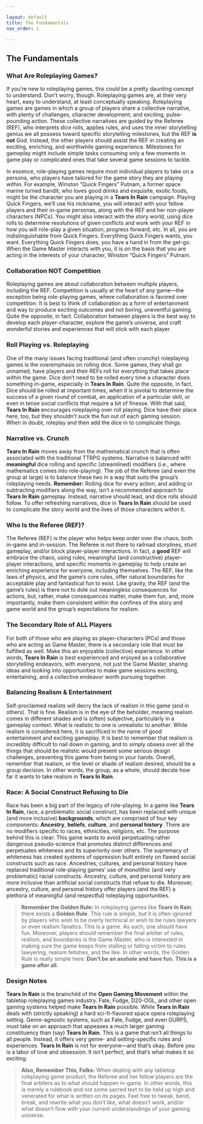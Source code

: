 ```yaml
---

layout: default
title: The Fundamentals
nav_order: 1

---
```



## The Fundamentals
### What Are Roleplaying Games?
If you’re new to roleplaying games, this could be a pretty daunting concept to understand. Don’t worry, though. Roleplaying games are, at their very heart, easy to understand, at least conceptually speaking. Roleplaying games are games in which a group of players share a collective narrative, with plenty of challenges, character development, and exciting, pulse-pounding action. These collective narratives are guided by the Referee (REF), who interprets dice rolls, applies rules, and uses the inner storytelling genius we all possess toward specific storytelling milestones, but the REF **is not** God. Instead, the other players should assist the REF in creating an exciting, enriching, and worthwhile gaming experience. Milestones for gameplay might include simple tasks consuming only a few moments in game play or complicated ones that take several game sessions to tackle.

In essence, role-playing games require most individual players to take on a persona, who players have tailored for the game story they are playing within. For example, Winston “Quick Fingers” Putnam, a former space marine turned bandit, who loves good drinks and exquisite, exotic foods, might be the character you are playing in a **Tears In Rain** campaign. Playing Quick Fingers, we’ll use his nickname, you will interact with your fellow players and their in-game personas, along with the REF and her non-player characters (NPCs). You might also interact with the story world, using dice rolls to determine resolutions of given conflicts and work with your REF in how you will role-play a given situation, progress forward, etc. In all, you are indistinguishable from Quick Fingers. Everything Quick Fingers wants, you want. Everything Quick Fingers does, you have a hand in from the get-go. When the Game Master interacts with you, it is on the basis that you are acting in the interests of your character, Winston “Quick Fingers” Putnam.

### Collaboration NOT Competition
Roleplaying games are about collaboration between multiple players, including the REF. Competition is usually at the heart of any game—the exception being role-playing games, where collaboration is favored over competition. It is best to think of collaboration as a form of entertainment and way to produce exciting outcomes and not boring, uneventful gaming. Quite the opposite, in fact. Collaboration between players is the best way to develop each player-character, explore the game’s universe, and craft wonderful stories and experiences that will stick with each player.

### Roll Playing vs. Roleplaying
One of the many issues facing traditional (and often crunchy) roleplaying games is the overemphasis on rolling dice. Some games, they shall go unnamed, have players and their REFs roll for everything that takes place within the game. Dice don’t need to be rolled every time a character does something in-game, especially in **Tears In Rain**. Quite the opposite, in fact. Dice should be rolled at important times, when it is pivotal to determine the success of a given round of combat, an application of a particular skill, or even in tense social conflicts that require a bit of finesse. With that said, **Tears In Rain** encourages roleplaying over roll playing. Dice have their place here, too, but they shouldn’t suck the fun out of each gaming session. When in doubt, roleplay and then add the dice in to complicate things.

### Narrative vs. Crunch
**Tears In Rain** moves away from the mathematical crunch that is often associated with the traditional TTRPG systems. Narrative is balanced with **meaningful** dice rolling and specific (streamlined) modifiers (i.e., where mathematics comes into role-playing). The job of the Referee (and even the group at large) is to balance these two in a way that suits the group’s roleplaying needs. **Remember:** Rolling dice for every action, and adding or subtracting modifiers along the way, isn’t a recommended approach to **Tears In Rain** gameplay. Instead, narrative should lead, and dice rolls should follow. To offer refreshing narratives, dice in **Tears In Rain** should be used to complicate the story world and the lives of those characters within it.

### Who Is the Referee (REF)?
The Referee (REF) is the player who helps keep order over the chaos, both in-game and in-session. The Referee is not there to railroad storylines, stunt gameplay, and/or block player-player interactions. In fact, a **good** REF will embrace the chaos, using rules, meaningful (and constructive) player-player interactions, and specific moments in gameplay to help create an enriching experience for everyone, including themselves. The REF, like the laws of physics, and the game’s core rules, offer natural boundaries for acceptable play and fantastical fun to exist. Like gravity, the REF (and the game’s rules) is there not to dole out meaningless consequences for actions, but, rather, make consequences matter, make them fun, and, more importantly, make them consistent within the confines of the story and game world and the group’s expectations for realism.

### The Secondary Role of ALL Players
For both of those who are playing as player-characters (PCs) and those who are acting as Game Master, there is a secondary role that must be fulfilled as well. Make this an enjoyable (collective) experience. In other words, **Tears In Rain** is best experienced and enjoyed as a collaborative storytelling endeavors, with everyone, not just the Game Master, sharing ideas and looking into opportunities to make game sessions exciting, entertaining, and a collective endeavor worth pursuing together.

### Balancing Realism & Entertainment
Self-proclaimed realists will decry the lack of realism in this game (and in others). That is fine. Realism is in the eye of the beholder, meaning realism comes in different shades and is (often) subjective, particularly in a gameplay context. What is realistic to one is unrealistic to another. While realism is considered here, it is sacrificed in the name of good entertainment and exciting gameplay. It is best to remember that realism is incredibly difficult to nail down in gaming, and to simply obsess over all the things that should be realistic would present some serious design challenges, preventing this game from being in your hands. Overall, remember that realism, or the level or shade of realism desired, should be a group decision. In other words, the group, as a whole, should decide how far it wants to take realism in **Tears In Rain**.

### Race: A Social Construct Refusing to Die
Race has been a big part of the legacy of role-playing. In a game like **Tears In Rain**, race, a problematic social construct, has been replaced with unique (and more inclusive) **backgrounds**, which are comprised of four key components: **Ancestry**, **beliefs**, **culture**, and **personal history**. There are no modifiers specific to races, ethnicities, religions, etc. The purpose behind this is clear: This game wants to avoid perpetuating rather dangerous pseudo-science that promotes distinct differences and perpetuates whiteness and its superiority over others. The supremacy of whiteness has created systems of oppression built entirely on flawed social constructs such as race. Ancestries, cultures, and personal history have replaced traditional role-playing games’ use of monolithic (and very problematic) racial constructs. Ancestry, culture, and personal history are more inclusive than artificial social constructs that refuse to die. Moreover, ancestry, culture, and personal history offer players (and the REF) a plethora of meaningful (and respectful) roleplaying opportunities.

> **Remember the Golden Rule:** In roleplaying games like **Tears In Rain**, there exists a **Golden Rule**. This rule is simple, but it is often ignored by players who wish to be overly technical or wish to be rules lawyers or even realism fanatics. This is a game. As such, one should have fun. Moreover, players should remember the final arbiter of rules, realism, and boundaries is the Game Master, who is interested in making sure the game keeps from stalling or falling victim to rules lawyering, realism fetishes, and the like. In other words, the Golden Rule is really simple here: **Don’t be an asshole and have fun.** **This is a game after all.**

### Design Notes
**Tears In Rain** is the brainchild of the **Open Gaming Movement** within the tabletop roleplaying games industry. Fate, Fudge, D20-OGL, and other open gaming systems helped make **Tears In Rain** possible. While **Tears in Rain** deals with (strictly speaking) a hard sci-fi-flavored space opera roleplaying setting. Genre-agnostic systems, such as Fate, Fudge, and even GURPS, must take on an approach that appeases a much larger gaming constituency than (say) **Tears In Rain**. This is a game that isn’t all things to all people. Instead, it offers very genre- and setting-specific rules and experiences. **Tears In Rain** is not for everyone—and that’s okay. Before you is a labor of love and obsession. It isn’t perfect, and that’s what makes it so exciting.

> **Also, Remember This, Folks:** When dealing with any tabletop roleplaying game product, the Referee and her fellow players are the final arbiters as to what should happen in-game. In other words, this is merely a rulebook and not some sacred text to be held up high and venerated for what is written on its pages. Feel free to tweak, bend, break, and rewrite what you don’t like, what doesn’t work, and/or what doesn’t flow with your current understandings of your gaming universe.
